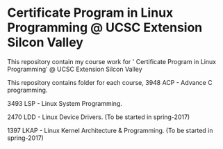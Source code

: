 # Certificate Program in Linux Programming @ UCSC Extension Silcon Valley

This repository contain my course work for ' Certificate Program in Linux Programming'  @ UCSC Extension Silcon Valley

This repository contains folder for each course,
3948 ACP  - Advance C programming.

3493 LSP  - Linux System Programming.

2470 LDD  - Linux Device Drivers. (To be started in spring-2017)

1397 LKAP - Linux Kernel Architecture & Programming. (To be started in spring-2017)
